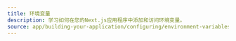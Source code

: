```yaml
---
title: 环境变量
description: 学习如何在您的Next.js应用程序中添加和访问环境变量。
source: app/building-your-application/configuring/environment-variables
---
```


